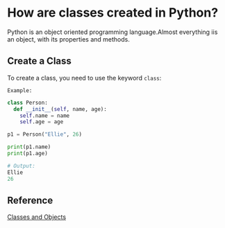 # How are classes created in Python?

Python is an object oriented programming language.Almost everything iis an object, with its properties and methods.

## Create a Class

To create a class, you need to use the keyword `class`:

`Example:`

```python
class Person:
  def __init__(self, name, age):
    self.name = name
    self.age = age

p1 = Person("Ellie", 26)

print(p1.name)
print(p1.age) 

# Output:
Ellie
26
```

## Reference

[Classes and Objects](https://www.w3schools.com/python/python_classes.asp)
